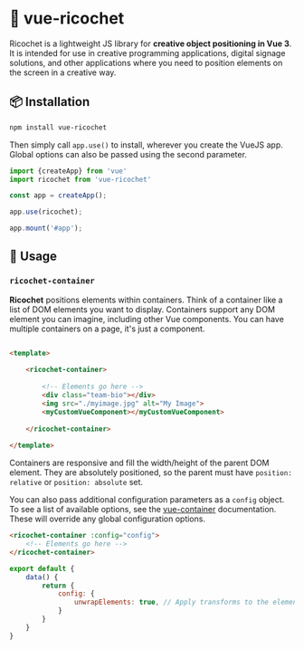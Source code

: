 # 🥏 vue-ricochet

Ricochet is a lightweight JS library for **creative object positioning in Vue 3**. It is intended for use in creative programming applications, digital signage
solutions, and other applications where you need to position elements on the screen in a creative way.

## 📦 Installation

```bash
npm install vue-ricochet
```

Then simply call `app.use()` to install, wherever you create the VueJS app. Global options can also be passed using the second parameter.

```js
import {createApp} from 'vue'
import ricochet from 'vue-ricochet'

const app = createApp();

app.use(ricochet);

app.mount('#app');
```

## 🚀 Usage

### `ricochet-container`

**Ricochet** positions elements within containers. Think of a container like a list of DOM elements you want to display. Containers support any DOM element you can imagine, including other Vue components. You can have multiple containers on a page, it's just a component.

```html

<template>
    
    <ricochet-container>
        
        <!-- Elements go here -->
        <div class="team-bio"></div>
        <img src="./myimage.jpg" alt="My Image">
        <myCustomVueComponent></myCustomVueComponent>
        
    </ricochet-container>
    
</template>
```

Containers are responsive and fill the width/height of the parent DOM element. They are absolutely positioned, so the parent must have `position: relative` or `position: absolute` set.

You can also pass additional configuration parameters as a `config` object. To see a list of available options, see the [vue-container](#) documentation. These will override any global configuration options.

```html
<ricochet-container :config="config">
    <!-- Elements go here -->
</ricochet-container>
```

```js
export default {
    data() {
        return {
            config: {
                unwrapElements: true, // Apply transforms to the elements directly, instead of wrapping them in a div.
            }
        }
    }
}
```
